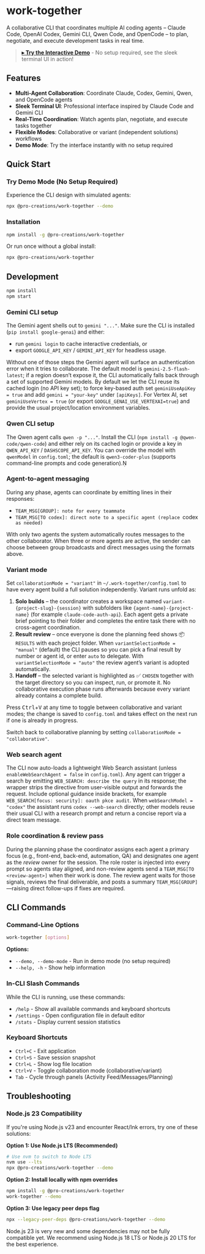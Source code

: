 # work-together

A collaborative CLI that coordinates multiple AI coding agents – Claude Code, OpenAI Codex, Gemini CLI, Qwen Code, and OpenCode – to plan, negotiate, and execute development tasks in real time.

> **[▸ Try the Interactive Demo](./docs/cli-demo.md)** - No setup required, see the sleek terminal UI in action!

## Features

- **Multi-Agent Collaboration**: Coordinate Claude, Codex, Gemini, Qwen, and OpenCode agents
- **Sleek Terminal UI**: Professional interface inspired by Claude Code and Gemini CLI
- **Real-Time Coordination**: Watch agents plan, negotiate, and execute tasks together
- **Flexible Modes**: Collaborative or variant (independent solutions) workflows
- **Demo Mode**: Try the interface instantly with no setup required

## Quick Start

### Try Demo Mode (No Setup Required)

Experience the CLI design with simulated agents:

```bash
npx @pro-creations/work-together --demo
```

### Installation

```bash
npm install -g @pro-creations/work-together
```

Or run once without a global install:

```bash
npx @pro-creations/work-together
```

## Development

```bash
npm install
npm start
```

### Gemini CLI setup

The Gemini agent shells out to `gemini "..."`. Make sure the CLI is installed (`pip install google-genai`) and either:

- run `gemini login` to cache interactive credentials, or
- export `GOOGLE_API_KEY` / `GEMINI_API_KEY` for headless usage.

Without one of those steps the Gemini agent will surface an authentication error when it tries to collaborate. The default model is `gemini-2.5-flash-latest`; if a region doesn’t expose it, the CLI automatically falls back through a set of supported Gemini models. By default we let the CLI reuse its cached login (no API key set); to force key-based auth set `geminiUseApiKey = true` and add `gemini = "your-key"` under `[apiKeys]`. For Vertex AI, set `geminiUseVertex = true` (or export `GOOGLE_GENAI_USE_VERTEXAI=true`) and provide the usual project/location environment variables.

### Qwen CLI setup

The Qwen agent calls `qwen -p "..."`. Install the CLI (`npm install -g @qwen-code/qwen-code`) and either rely on its cached login or provide a key in `QWEN_API_KEY` / `DASHSCOPE_API_KEY`. You can override the model with `qwenModel` in `config.toml`; the default is `qwen3-coder-plus` (supports command-line prompts and code generation).

### Agent-to-agent messaging

During any phase, agents can coordinate by emitting lines in their responses:

- `TEAM_MSG[GROUP]: note for every teammate`
- `TEAM_MSG[TO codex]: direct note to a specific agent (replace `codex` as needed)`

With only two agents the system automatically routes messages to the other collaborator. When three or more agents are active, the sender can choose between group broadcasts and direct messages using the formats above.

### Variant mode

Set `collaborationMode = "variant"` in `~/.work-together/config.toml` to have every agent build a full solution independently. Variant runs unfold as:

1. **Solo builds** – the coordinator creates a workspace named `variant-{project-slug}-{session}` with subfolders like `{agent-name}-{project-name}` (for example `claude-code-auth-api`). Each agent gets a private brief pointing to their folder and completes the entire task there with no cross-agent coordination.
2. **Result review** – once everyone is done the planning feed shows 📦 `RESULTS` with each project folder. When `variantSelectionMode = "manual"` (default) the CLI pauses so you can pick a final result by number or agent id, or enter `auto` to delegate. With `variantSelectionMode = "auto"` the review agent’s variant is adopted automatically.
3. **Handoff** – the selected variant is highlighted as ✅ `CHOSEN` together with the target directory so you can inspect, run, or promote it. No collaborative execution phase runs afterwards because every variant already contains a complete build.

Press <kbd>Ctrl</kbd>+<kbd>V</kbd> at any time to toggle between collaborative and variant modes; the change is saved to `config.toml` and takes effect on the next run if one is already in progress.

Switch back to collaborative planning by setting `collaborationMode = "collaborative"`.

### Web search agent

The CLI now auto-loads a lightweight Web Search assistant (unless `enableWebSearchAgent = false` in `config.toml`). Any agent can trigger a search by emitting `WEB_SEARCH: describe the query` in its response; the wrapper strips the directive from user-visible output and forwards the request. Include optional guidance inside brackets, for example `WEB_SEARCH[focus: security]: oauth pkce audit`. When `webSearchModel = "codex"` the assistant runs `codex --web-search` directly; other models reuse their usual CLI with a research prompt and return a concise report via a direct team message.

### Role coordination & review pass

During the planning phase the coordinator assigns each agent a primary focus (e.g., front-end, back-end, automation, QA) and designates one agent as the _review_ owner for the session. The role roster is injected into every prompt so agents stay aligned, and non-review agents send a `TEAM_MSG[TO <review-agent>]` when their work is done. The review agent waits for those signals, reviews the final deliverable, and posts a summary `TEAM_MSG[GROUP]`—raising direct follow-ups if fixes are required.

## CLI Commands

### Command-Line Options

```bash
work-together [options]
```

**Options:**
- `--demo, --demo-mode` - Run in demo mode (no setup required)
- `--help, -h` - Show help information

### In-CLI Slash Commands

While the CLI is running, use these commands:

- `/help` - Show all available commands and keyboard shortcuts
- `/settings` - Open configuration file in default editor
- `/stats` - Display current session statistics

### Keyboard Shortcuts

- `Ctrl+C` - Exit application
- `Ctrl+S` - Save session snapshot
- `Ctrl+L` - Show log file location
- `Ctrl+V` - Toggle collaboration mode (collaborative/variant)
- `Tab` - Cycle through panels (Activity Feed/Messages/Planning)

## Troubleshooting

### Node.js 23 Compatibility

If you're using Node.js v23 and encounter React/Ink errors, try one of these solutions:

**Option 1: Use Node.js LTS (Recommended)**
```bash
# Use nvm to switch to Node LTS
nvm use --lts
npx @pro-creations/work-together --demo
```

**Option 2: Install locally with npm overrides**
```bash
npm install -g @pro-creations/work-together
work-together --demo
```

**Option 3: Use legacy peer deps flag**
```bash
npx --legacy-peer-deps @pro-creations/work-together --demo
```

Node.js 23 is very new and some dependencies may not be fully compatible yet. We recommend using Node.js 18 LTS or Node.js 20 LTS for the best experience.
